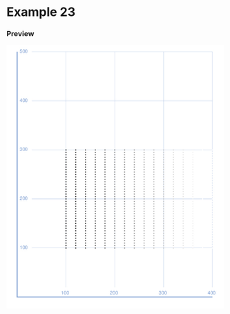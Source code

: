 # Example 23

### Preview
![Example 23](https://github.com/IvanSostarko/postscript-examples/blob/master/Example23/Example23.jpg)